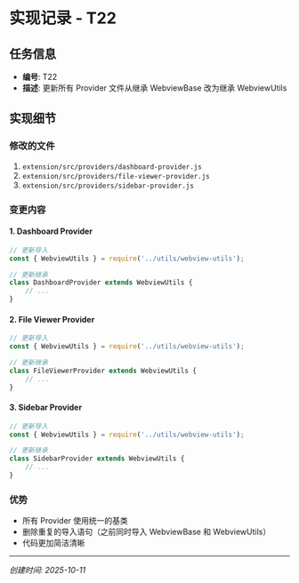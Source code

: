 # 实现记录 - T22

## 任务信息
- **编号**: T22
- **描述**: 更新所有 Provider 文件从继承 WebviewBase 改为继承 WebviewUtils

## 实现细节

### 修改的文件
1. `extension/src/providers/dashboard-provider.js`
2. `extension/src/providers/file-viewer-provider.js`
3. `extension/src/providers/sidebar-provider.js`

### 变更内容

#### 1. Dashboard Provider
```javascript
// 更新导入
const { WebviewUtils } = require('../utils/webview-utils');

// 更新继承
class DashboardProvider extends WebviewUtils {
    // ...
}
```

#### 2. File Viewer Provider
```javascript
// 更新导入
const { WebviewUtils } = require('../utils/webview-utils');

// 更新继承
class FileViewerProvider extends WebviewUtils {
    // ...
}
```

#### 3. Sidebar Provider
```javascript
// 更新导入
const { WebviewUtils } = require('../utils/webview-utils');

// 更新继承
class SidebarProvider extends WebviewUtils {
    // ...
}
```

### 优势
- 所有 Provider 使用统一的基类
- 删除重复的导入语句（之前同时导入 WebviewBase 和 WebviewUtils）
- 代码更加简洁清晰

---
*创建时间: 2025-10-11*
